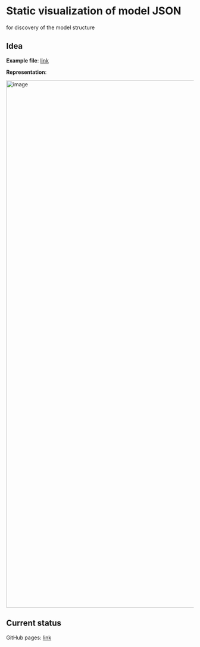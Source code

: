 # Static visualization of model JSON

for discovery of the model structure

## Idea

**Example file**: [link](https://github.com/RUB-EP1/amplitude-serialization/blob/main/models/lc2ppik-lhcb-2683025.json)

**Representation**:

<img width="1417" alt="image" src="https://github.com/user-attachments/assets/5e19d5c2-b82e-4e20-a61b-e20925a0c3fa">

## Current status

GitHub pages: [link](to_be_updated)
